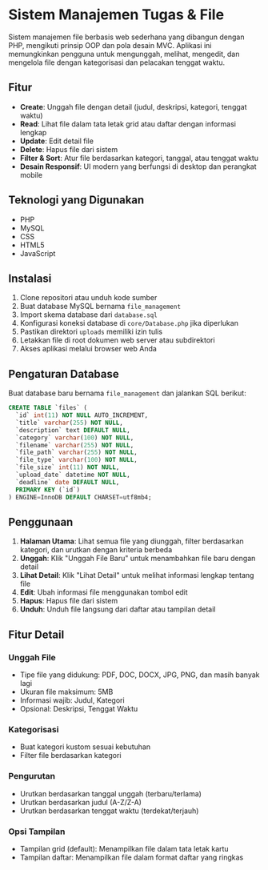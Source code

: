 # Sistem Manajemen Tugas & File

Sistem manajemen file berbasis web sederhana yang dibangun dengan PHP, mengikuti prinsip OOP dan pola desain MVC. Aplikasi ini memungkinkan pengguna untuk mengunggah, melihat, mengedit, dan mengelola file dengan kategorisasi dan pelacakan tenggat waktu.

## Fitur

- **Create**: Unggah file dengan detail (judul, deskripsi, kategori, tenggat waktu)
- **Read**: Lihat file dalam tata letak grid atau daftar dengan informasi lengkap
- **Update**: Edit detail file
- **Delete**: Hapus file dari sistem
- **Filter & Sort**: Atur file berdasarkan kategori, tanggal, atau tenggat waktu
- **Desain Responsif**: UI modern yang berfungsi di desktop dan perangkat mobile

## Teknologi yang Digunakan

- PHP 
- MySQL
- CSS
- HTML5
- JavaScript

## Instalasi

1. Clone repositori atau unduh kode sumber
2. Buat database MySQL bernama `file_management`
3. Import skema database dari `database.sql`
4. Konfigurasi koneksi database di `core/Database.php` jika diperlukan
5. Pastikan direktori `uploads` memiliki izin tulis
6. Letakkan file di root dokumen web server atau subdirektori
7. Akses aplikasi melalui browser web Anda

## Pengaturan Database

Buat database baru bernama `file_management` dan jalankan SQL berikut:

```sql
CREATE TABLE `files` (
  `id` int(11) NOT NULL AUTO_INCREMENT,
  `title` varchar(255) NOT NULL,
  `description` text DEFAULT NULL,
  `category` varchar(100) NOT NULL,
  `filename` varchar(255) NOT NULL,
  `file_path` varchar(255) NOT NULL,
  `file_type` varchar(100) NOT NULL,
  `file_size` int(11) NOT NULL,
  `upload_date` datetime NOT NULL,
  `deadline` date DEFAULT NULL,
  PRIMARY KEY (`id`)
) ENGINE=InnoDB DEFAULT CHARSET=utf8mb4;
```

## Penggunaan

1. **Halaman Utama**: Lihat semua file yang diunggah, filter berdasarkan kategori, dan urutkan dengan kriteria berbeda
2. **Unggah**: Klik "Unggah File Baru" untuk menambahkan file baru dengan detail
3. **Lihat Detail**: Klik "Lihat Detail" untuk melihat informasi lengkap tentang file
4. **Edit**: Ubah informasi file menggunakan tombol edit
5. **Hapus**: Hapus file dari sistem
6. **Unduh**: Unduh file langsung dari daftar atau tampilan detail

## Fitur Detail

### Unggah File
- Tipe file yang didukung: PDF, DOC, DOCX, JPG, PNG, dan masih banyak lagi
- Ukuran file maksimum: 5MB
- Informasi wajib: Judul, Kategori
- Opsional: Deskripsi, Tenggat Waktu

### Kategorisasi
- Buat kategori kustom sesuai kebutuhan
- Filter file berdasarkan kategori

### Pengurutan
- Urutkan berdasarkan tanggal unggah (terbaru/terlama)
- Urutkan berdasarkan judul (A-Z/Z-A)
- Urutkan berdasarkan tenggat waktu (terdekat/terjauh)

### Opsi Tampilan
- Tampilan grid (default): Menampilkan file dalam tata letak kartu
- Tampilan daftar: Menampilkan file dalam format daftar yang ringkas
